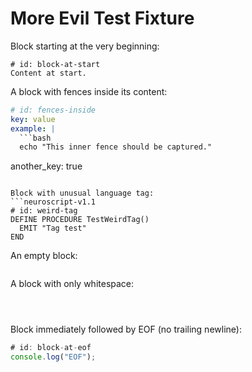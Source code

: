 # More Evil Test Fixture

Block starting at the very beginning:
```
# id: block-at-start
Content at start.
```

A block with fences inside its content:
```yaml
# id: fences-inside
key: value
example: |
  ```bash
  echo "This inner fence should be captured."
  ```
another_key: true
```

Block with unusual language tag:
```neuroscript-v1.1
# id: weird-tag
DEFINE PROCEDURE TestWeirdTag()
  EMIT "Tag test"
END
```

An empty block:
```
```

A block with only whitespace:
```
   
	  

```

Block immediately followed by EOF (no trailing newline):
```javascript
# id: block-at-eof
console.log("EOF");
```
```

